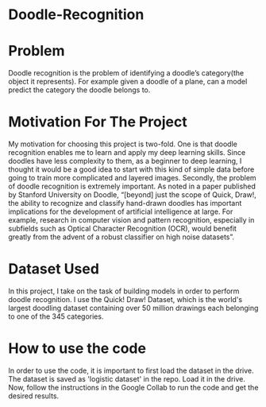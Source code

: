# Doodle-Recognition
# Problem
Doodle recognition is the problem of identifying a doodle’s category(the object it represents). For example given a doodle of a plane, can a model predict the category the doodle belongs to.
# Motivation For The Project
My motivation for choosing this project is two-fold. One is that doodle recognition enables me to learn and apply my deep learning skills. Since doodles have less complexity to them, as a beginner to deep learning, I thought it would be a good idea to start with this kind of simple data before going to train more complicated and layered images.
Secondly, the problem of doodle recognition is extremely important. As noted in a paper published by Stanford University on Doodle, “[beyond] just the scope of Quick, Draw!, the ability to recognize and classify hand-drawn doodles has important implications for the development of artificial intelligence at large. For example, research in computer vision and pattern recognition, especially in subfields such as Optical Character Recognition (OCR), would benefit greatly from the advent of a robust classifier on high noise datasets”. 
# Dataset Used
In this project, I take on the task of building models in order to perform doodle recognition. I use the Quick! Draw! Dataset, which is the world's largest doodling dataset containing over 50 million drawings each belonging to one of the 345 categories.
# How to use the code
In order to use the code, it is important to first load the dataset in the drive. 
The dataset is saved as 'logistic dataset' in the repo. Load it in the drive.
Now, follow the instructions in the Google Collab to run the code and get the desired results.
